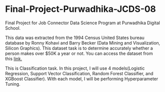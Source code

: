 # Final-Project-Purwadhika-JCDS-08
Final Project for Job Connector Data Science Program at Purwadhika Digital School.

This data was extracted from the 1994 Census United States bureau database by Ronny Kohavi and Barry Becker (Data Mining and Visualization, Silicon Graphics). This dataset task is to determine accurately whether a person makes over $50K a year or not.
You can access the dataset from this <a href="https://www.kaggle.com/uciml/adult-census-income">link.</a>


This is Classification task. In this project, I will use 4 models(Logistic Regression, Support Vector Classification, Random Forest Classifier, and XGBoost Classifier). With each model, I will be performing Hyperparameter Tuning.
